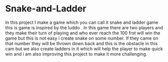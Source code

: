 # Snake-and-Ladder
In this project I make a game which you can call it snake and ladder game this is game is inspired by the luddo . In this game there are two players and they make their turn of playing  and who ever reach the 100 frst will win the game but this is not easy i create snake on some number. If they came on that number they will be thrown down back and this is the obstacle in this cam but we also create ladders in it which will help the player to make quick win and i am also improving this project to make it more challenging. 
